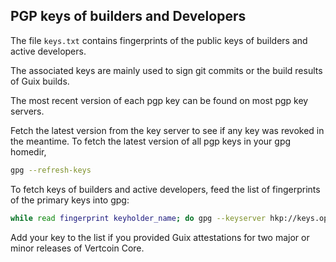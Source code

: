 ## PGP keys of builders and Developers

The file `keys.txt` contains fingerprints of the public keys of builders and
active developers.

The associated keys are mainly used to sign git commits or the build results
of Guix builds.

The most recent version of each pgp key can be found on most pgp key servers.

Fetch the latest version from the key server to see if any key was revoked in
the meantime.
To fetch the latest version of all pgp keys in your gpg homedir,

```sh
gpg --refresh-keys
```

To fetch keys of builders and active developers, feed the list of fingerprints
of the primary keys into gpg:

```sh
while read fingerprint keyholder_name; do gpg --keyserver hkp://keys.openpgp.org --recv-keys ${fingerprint}; done < ./keys.txt
```

Add your key to the list if you provided Guix attestations for two major or
minor releases of Vertcoin Core.

